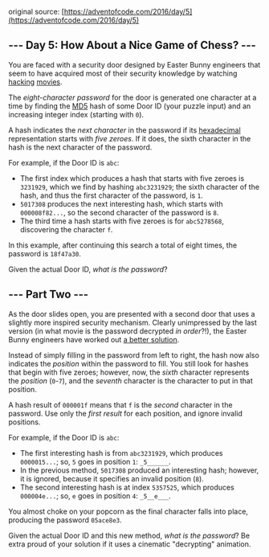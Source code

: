 original source: [https://adventofcode.com/2016/day/5](https://adventofcode.com/2016/day/5)
## --- Day 5: How About a Nice Game of Chess? ---
You are faced with a security door designed by Easter Bunny engineers that seem to have acquired most of their security knowledge by watching [hacking](https://en.wikipedia.org/wiki/Hackers_(film)) [movies](https://en.wikipedia.org/wiki/WarGames).

The _eight-character password_ for the door is generated one character at a time by finding the [MD5](https://en.wikipedia.org/wiki/MD5) hash of some Door ID (your puzzle input) and an increasing integer index (starting with `0`).

A hash indicates the _next character_ in the password if its [hexadecimal](https://en.wikipedia.org/wiki/Hexadecimal) representation starts with _five zeroes_. If it does, the sixth character in the hash is the next character of the password.

For example, if the Door ID is `abc`:


 - The first index which produces a hash that starts with five zeroes is `3231929`, which we find by hashing `abc3231929`; the sixth character of the hash, and thus the first character of the password, is `1`.
 - `5017308` produces the next interesting hash, which starts with `000008f82...`, so the second character of the password is `8`.
 - The third time a hash starts with five zeroes is for `abc5278568`, discovering the character `f`.

In this example, after continuing this search a total of eight times, the password is `18f47a30`.

Given the actual Door ID, _what is the password_?


## --- Part Two ---
As the door slides open, you are presented with a second door that uses a slightly more inspired security mechanism. Clearly unimpressed by the last version (in what movie is the password decrypted _in order_?!), the Easter Bunny engineers have worked out [a better solution](https://www.youtube.com/watch?v=NHWjlCaIrQo&t=25).

Instead of simply filling in the password from left to right, the hash now also indicates the _position_ within the password to fill. You still look for hashes that begin with five zeroes; however, now, the _sixth_ character represents the _position_ (`0`-`7`), and the _seventh_ character is the character to put in that position.

A hash result of `000001f` means that `f` is the _second_ character in the password. Use only the _first result_ for each position, and ignore invalid positions.

For example, if the Door ID is `abc`:


 - The first interesting hash is from `abc3231929`, which produces `0000015...`; so, `5` goes in position `1`: `_5______`.
 - In the previous method, `5017308` produced an interesting hash; however, it is ignored, because it specifies an invalid position (`8`).
 - The second interesting hash is at index `5357525`, which produces `000004e...`; so, `e` goes in position `4`: `_5__e___`.

You almost choke on your popcorn as the final character falls into place, producing the password `05ace8e3`.

Given the actual Door ID and this new method, _what is the password_? Be extra proud of your solution if it uses a cinematic "decrypting" animation.



